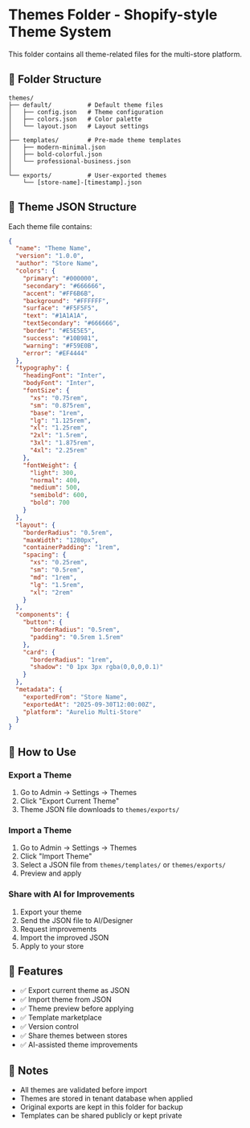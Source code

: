 # Themes Folder - Shopify-style Theme System

This folder contains all theme-related files for the multi-store platform.

## 📁 Folder Structure

```
themes/
├── default/          # Default theme files
│   ├── config.json   # Theme configuration
│   ├── colors.json   # Color palette
│   └── layout.json   # Layout settings
│
├── templates/        # Pre-made theme templates
│   ├── modern-minimal.json
│   ├── bold-colorful.json
│   └── professional-business.json
│
└── exports/          # User-exported themes
    └── [store-name]-[timestamp].json
```

## 🎨 Theme JSON Structure

Each theme file contains:

```json
{
  "name": "Theme Name",
  "version": "1.0.0",
  "author": "Store Name",
  "colors": {
    "primary": "#000000",
    "secondary": "#666666",
    "accent": "#FF6B6B",
    "background": "#FFFFFF",
    "surface": "#F5F5F5",
    "text": "#1A1A1A",
    "textSecondary": "#666666",
    "border": "#E5E5E5",
    "success": "#10B981",
    "warning": "#F59E0B",
    "error": "#EF4444"
  },
  "typography": {
    "headingFont": "Inter",
    "bodyFont": "Inter",
    "fontSize": {
      "xs": "0.75rem",
      "sm": "0.875rem",
      "base": "1rem",
      "lg": "1.125rem",
      "xl": "1.25rem",
      "2xl": "1.5rem",
      "3xl": "1.875rem",
      "4xl": "2.25rem"
    },
    "fontWeight": {
      "light": 300,
      "normal": 400,
      "medium": 500,
      "semibold": 600,
      "bold": 700
    }
  },
  "layout": {
    "borderRadius": "0.5rem",
    "maxWidth": "1280px",
    "containerPadding": "1rem",
    "spacing": {
      "xs": "0.25rem",
      "sm": "0.5rem",
      "md": "1rem",
      "lg": "1.5rem",
      "xl": "2rem"
    }
  },
  "components": {
    "button": {
      "borderRadius": "0.5rem",
      "padding": "0.5rem 1.5rem"
    },
    "card": {
      "borderRadius": "1rem",
      "shadow": "0 1px 3px rgba(0,0,0,0.1)"
    }
  },
  "metadata": {
    "exportedFrom": "Store Name",
    "exportedAt": "2025-09-30T12:00:00Z",
    "platform": "Aurelio Multi-Store"
  }
}
```

## 🚀 How to Use

### Export a Theme
1. Go to Admin → Settings → Themes
2. Click "Export Current Theme"
3. Theme JSON file downloads to `themes/exports/`

### Import a Theme
1. Go to Admin → Settings → Themes
2. Click "Import Theme"
3. Select a JSON file from `themes/templates/` or `themes/exports/`
4. Preview and apply

### Share with AI for Improvements
1. Export your theme
2. Send the JSON file to AI/Designer
3. Request improvements
4. Import the improved JSON
5. Apply to your store

## 🎯 Features

- ✅ Export current theme as JSON
- ✅ Import theme from JSON
- ✅ Theme preview before applying
- ✅ Template marketplace
- ✅ Version control
- ✅ Share themes between stores
- ✅ AI-assisted theme improvements

## 📝 Notes

- All themes are validated before import
- Themes are stored in tenant database when applied
- Original exports are kept in this folder for backup
- Templates can be shared publicly or kept private
